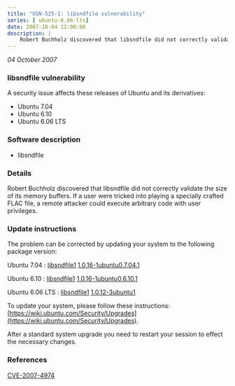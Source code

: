 ```yaml
---
title: "USN-525-1: libsndfile vulnerability"
series: [ ubuntu-6.06-lts]
date: 2007-10-04 12:00:00
description: |
    Robert Buchholz discovered that libsndfile did not correctly validate the size of its memory buffers.  If a user were tricked into playing a specially crafted FLAC file, a remote attacker could execute arbitrary code with user privileges. 
--- 
```

 
 

*04 October 2007*

### libsndfile vulnerability

A security issue affects these releases of Ubuntu and its derivatives:

* Ubuntu 7.04
* Ubuntu 6.10
* Ubuntu 6.06 LTS

### Software description

* libsndfile 

### Details

Robert Buchholz discovered that libsndfile did not correctly validate the size of its memory buffers. If a user were tricked into playing a specially crafted FLAC file, a remote attacker could execute arbitrary code with user privileges. 

### Update instructions

The problem can be corrected by updating your system to the following package version:

Ubuntu 7.04
 : [libsndfile1](https://launchpad.net/ubuntu/+source/libsndfile) <span> [1.0.16-1ubuntu0.7.04.1](https://launchpad.net/ubuntu/+source/libsndfile/1.0.16-1ubuntu0.7.04.1) </span> 

Ubuntu 6.10
 : [libsndfile1](https://launchpad.net/ubuntu/+source/libsndfile) <span> [1.0.16-1ubuntu0.6.10.1](https://launchpad.net/ubuntu/+source/libsndfile/1.0.16-1ubuntu0.6.10.1) </span> 

Ubuntu 6.06 LTS
 : [libsndfile1](https://launchpad.net/ubuntu/+source/libsndfile) <span> [1.0.12-3ubuntu1](https://launchpad.net/ubuntu/+source/libsndfile/1.0.12-3ubuntu1) </span> 

To update your system, please follow these instructions: [https://wiki.ubuntu.com/Security/Upgrades](https://wiki.ubuntu.com/Security/Upgrades).

After a standard system upgrade you need to restart your session to effect the necessary changes. 

### References

 
 [CVE-2007-4974](http://people.ubuntu.com/~ubuntu-security/cve/CVE-2007-4974)
 

